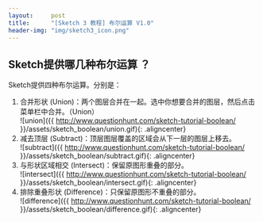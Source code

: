 ```yaml
---
layout:     post
title:      "[Sketch 3 教程] 布尔运算 V1.0"
header-img: "img/sketch3_icon.png"
---
```


## Sketch提供哪几种布尔运算 ？
Sketch提供四种布尔运算。分别是：

1. 合并形状 (Union)：两个图层合并在一起。选中你想要合并的图层，然后点击菜单栏中合并。（Union）<br/>
![union]({{ http://www.questionhunt.com/sketch-tutorial-boolean/ }}/assets/sketch_boolean/union.gif){: .aligncenter}
2. 减去顶层 (Subtract)：顶层图层覆盖的区域会从下一层的图层上移去。<br/>
![subtract]({{ http://www.questionhunt.com/sketch-tutorial-boolean/ }}/assets/sketch_boolean/subtract.gif){: .aligncenter}
3. 与形状区域相交 (Intersect)：保留原图形重叠的部分。<br/>
![intersect]({{ http://www.questionhunt.com/sketch-tutorial-boolean/ }}/assets/sketch_boolean/intersect.gif){: .aligncenter}
4. 排除重叠形状 (Difference)：只保留原图形不重叠的部分。<br/>
![difference]({{ http://www.questionhunt.com/sketch-tutorial-boolean/ }}/assets/sketch_boolean/difference.gif){: .aligncenter}
